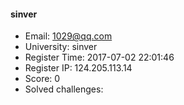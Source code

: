 #### sinver  

* Email: 1029@qq.com  
* University: sinver  
* Register Time: 2017-07-02 22:01:46  
* Register IP: 124.205.113.14  
* Score: 0  
* Solved challenges: 
